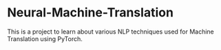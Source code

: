 # Neural-Machine-Translation
This is a project to learn about various NLP techniques used for Machine Translation using PyTorch. 
